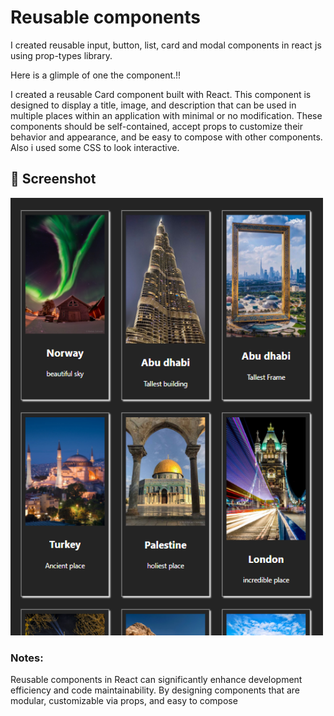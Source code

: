 # Reusable components
I created reusable input, button, list, card and modal components in react js using prop-types library.

Here is a glimple of one the component.!!

I created a reusable Card component built with React. This component is designed to display a title, image, and description that can be used in multiple places within an application with minimal or no modification. These components should be self-contained, accept props to customize their behavior and appearance, and be easy to compose with other components. Also i used some CSS to look interactive.

## 📸 Screenshot
<img src="./src/assets/Screenshot.png" alt="Contact Form" width="500" height="700">

### Notes:
Reusable components in React can significantly enhance development efficiency and code maintainability. By designing components that are modular, customizable via props, and easy to compose

